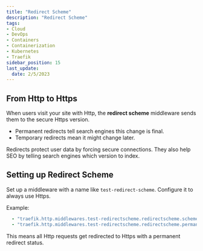```yaml
---
title: "Redirect Scheme"
description: "Redirect Scheme"
tags: 
- Cloud
- DevOps
- Containers
- Containerization
- Kubernetes
- Traefik
sidebar_position: 15
last_update:
  date: 2/5/2023
---
```



## From Http to Https

When users visit your site with Http, the **redirect scheme** middleware sends them to the secure Https version. 

- Permanent redirects tell search engines this change is final. 
- Temporary redirects mean it might change later.

Redirects protect user data by forcing secure connections. They also help SEO by telling search engines which version to index.


## Setting up Redirect Scheme 

Set up a middleware with a name like `test-redirect-scheme`. Configure it to always use Https.

Example:

```yaml
  - "traefik.http.middlewares.test-redirectscheme.redirectscheme.scheme=https"
  - "traefik.http.middlewares.test-redirectscheme.redirectscheme.permanent=true"
```

This means all Http requests get redirected to Https with a permanent redirect status.


